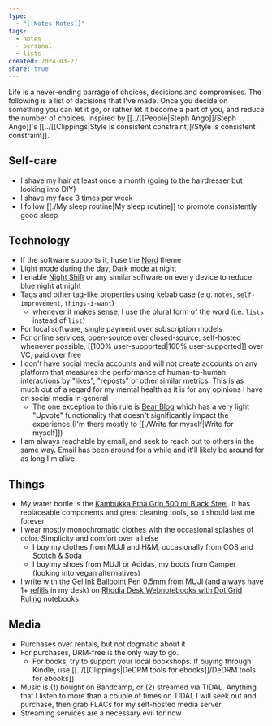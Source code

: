 ```yaml
---
type:
  - "[[Notes|Notes]]"
tags:
  - notes
  - personal
  - lists
created: 2024-03-27
share: true
---
```


Life is a never-ending barrage of choices, decisions and compromises. The following is a list of decisions that I've made. Once you decide on something you can let it go, or rather let it become a part of you, and reduce the number of choices. Inspired by [[../[[People|Steph Ango]]/Steph Ango]]'s [[../[[Clippings|Style is consistent constraint]]/Style is consistent constraint]].

## Self-care
- I shave my hair at least once a month (going to the hairdresser but looking into DIY)
- I shave my face 3 times per week
- I follow [[./My sleep routine|My sleep routine]] to promote consistently good sleep

## Technology
- If the software supports it, I use the [Nord](https://www.nordtheme.com/) theme
- Light mode during the day, Dark mode at night
- I enable [Night Shift](https://en.wikipedia.org/wiki/Night_Shift_%28software%29) or any similar software on every device to reduce blue night at night
- Tags and other tag-like properties using kebab case (e.g. `notes`, `self-improvement`, `things-i-want`)
	- whenever it makes sense, I use the plural form of the word (i.e. `lists` instead of `list`)
- For local software, single payment over subscription models
- For online services, open-source over closed-source, self-hosted whenever possible, [[100% user-supported|100% user-supported]] over VC, paid over free
- I don't have social media accounts and will not create accounts on any platform that measures the performance of human-to-human interactions by "likes", "reposts" or other similar metrics. This is as much out of a regard for my mental health as it is for any opinions I have on social media in general
	- The one exception to this rule is [Bear Blog](https://bearblog.dev/) which has a very light "Upvote" functionality that doesn't significantly impact the experience (I'm there mostly to [[./Write for myself|Write for myself]])
- I am always reachable by email, and seek to reach out to others in the same way. Email has been around for a while and it'll likely be around for as long I'm alive

## Things
- My water bottle is the [Kambukka Etna Grip 500 ml Black Steel](https://www.kambukka.com/collections/travel-mug/products/etna-grip-500-ml-black-steel). It has replaceable components and great cleaning tools, so it should last me forever
- I wear mostly monochromatic clothes with the occasional splashes of color. Simplicity and comfort over all else
	- I buy my clothes from MUJI and H&M, occasionally from COS and Scotch & Soda
	- I buy my shoes from MUJI or Adidas, my boots from Camper (looking into vegan alternatives)
- I write with the [Gel Ink Ballpoint Pen 0.5mm](https://www.muji.eu/products/gel-ink-ballpoint-pen-0-5mm-11046) from MUJI (and always have 1+ [refills](https://www.muji.eu/products/refill-gel-ink-ballpoint-pen-0-5mm-11048) in my desk) on [Rhodia Desk Webnotebooks with Dot Grid Ruling](https://rhodiapads.com/collections_boutique_webnotebooks_desk.php) notebooks

## Media
- Purchases over rentals, but not dogmatic about it
- For purchases, DRM-free is the only way to go.
	- For books, try to support your local bookshops. If buying through Kindle, use [[../[[Clippings|DeDRM tools for ebooks]]/DeDRM tools for ebooks]]
- Music is (1) bought on Bandcamp, or (2) streamed via TIDAL. Anything that I listen to more than a couple of times on TIDAL I will seek out and purchase, then grab FLACs for my self-hosted media server
- Streaming services are a necessary evil for now